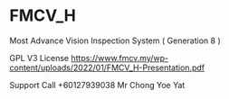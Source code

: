 # FMCV_H
Most Advance Vision Inspection System ( Generation 8 )

GPL V3 License
https://www.fmcv.my/wp-content/uploads/2022/01/FMCV_H-Presentation.pdf

Support Call +60127939038 Mr Chong Yoe Yat
